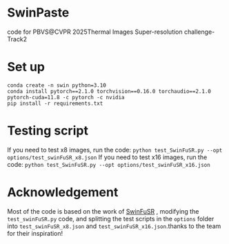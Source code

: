 # SwinPaste
code for PBVS@CVPR 2025Thermal Images Super-resolution challenge-Track2
# Set up 
```
conda create -n swin python=3.10
conda install pytorch==2.1.0 torchvision==0.16.0 torchaudio==2.1.0 pytorch-cuda=11.8 -c pytorch -c nvidia
pip install -r requirements.txt
```
# Testing script
If you need to test x8 images, run the code:
`python test_SwinFuSR.py --opt options/test_swinFuSR_x8.json`
If you need to test x16 images, run the code:
`python test_SwinFuSR.py --opt options/test_swinFuSR_x16.json`
# Acknowledgement
Most of the code is based on the work of [SwinFuSR](https://github.com/VisionICLab/SwinFuSR) , modifying the `test_swinFuSR.py` code, and splitting the test scripts in the `options` folder into `test_swinFuSR_x8.json` and `test_swinFuSR_x16.json`.thanks to the team for their inspiration!

